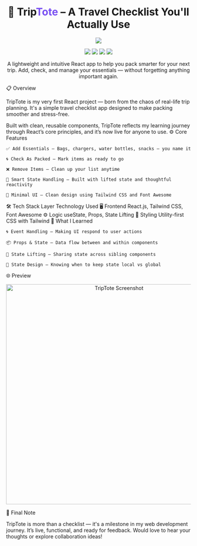 <h1 align="center">🧳 Trip<span style="color:#7950f2">Tote</span> – A Travel Checklist You'll Actually Use</h1> <p align="center"> <img src="https://img.shields.io/badge/TripTote-React%20Travel%20Checklist-7950f2?style=for-the-badge&logo=react&logoColor=white"> </p> <p align="center"> <img src="https://img.shields.io/badge/React.js-FrontEnd-61DAFB?style=for-the-badge&logo=react&logoColor=black"> <img src="https://img.shields.io/badge/Tailwind-CSS-06B6D4?style=for-the-badge&logo=tailwindcss&logoColor=white"> <img src="https://img.shields.io/badge/Font%20Awesome-Icons-339AF0?style=for-the-badge&logo=fontawesome&logoColor=white"> <img src="https://img.shields.io/badge/JavaScript-ES6+-F7DF1E?style=for-the-badge&logo=javascript&logoColor=black"> </p> <p align="center"> A lightweight and intuitive React app to help you pack smarter for your next trip. Add, check, and manage your essentials — without forgetting anything important again. </p>
📋 Overview

TripTote is my very first React project — born from the chaos of real-life trip planning. It's a simple travel checklist app designed to make packing smoother and stress-free.

Built with clean, reusable components, TripTote reflects my learning journey through React’s core principles, and it’s now live for anyone to use.
⚙️ Core Features

    ✅ Add Essentials – Bags, chargers, water bottles, snacks — you name it

    🌀 Check As Packed – Mark items as ready to go

    ❌ Remove Items – Clean up your list anytime

    🧠 Smart State Handling – Built with lifted state and thoughtful reactivity

    📱 Minimal UI – Clean design using Tailwind CSS and Font Awesome

🛠️ Tech Stack
Layer	Technology Used
🖥️ Frontend	React.js, Tailwind CSS, Font Awesome
⚙️ Logic	useState, Props, State Lifting
🎨 Styling	Utility-first CSS with Tailwind
🚀 What I Learned

    🌀 Event Handling – Making UI respond to user actions

    📦 Props & State – Data flow between and within components

    🔼 State Lifting – Sharing state across sibling components

    🎯 State Design – Knowing when to keep state local vs global

🌐 Preview
<p align="center"> <img src="https://your-screenshot-link.com" alt="TripTote Screenshot" width="600"> </p>
💬 Final Note

TripTote is more than a checklist — it's a milestone in my web development journey. It’s live, functional, and ready for feedback. Would love to hear your thoughts or explore collaboration ideas!
